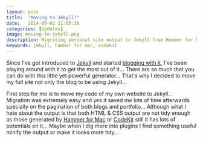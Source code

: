 ```yaml
---
layout: post
title:  "Moving to Jekyll!"
date:   2014-09-02 11:05:30
categories: [Updates]
image: moving-to-jekyll.png
description: Migrating personal site output to Jekyll from Hammer for Mac
keywords: jekyll, hammer for mac, codekit
---
```

Since I've got introduced to [Jekyll][jekyll] and started [blogging with it][blogging], I've been playing around with it to get the most out of it... There are so much that you can do with this little yet powerful generator... That's why I decided to move my full site not only the blog to be using Jekyll...

First step for me is to move my code of my own website to Jekyll... Migration was extremely easy and yes it saved me lots of time afterwards specially on the pagination of both blogs and portfolio... Although what I hate about the output is that both HTML & CSS output are not tidy enough as those generated by [Hammer for Mac][hammer] or [CodeKit][codekit] still it has lots of potentials on it... Maybe when I dig more into plugins I find something useful minify the output or make it looks more tidy...

[jekyll]: 	http://jekyllrb.com/
[hammer]: 	http://hammerformac.com/
[codekit]: 	http://incident57.com/codekit/
[blogging]: /blogs/updates/webdev/blogging-with-jekyll/
